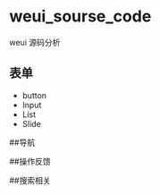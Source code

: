 # weui_sourse_code
weui  源码分析

## 表单
   - button
   - Input
   - List
   - Slide


##导航

##操作反馈

##搜索相关
